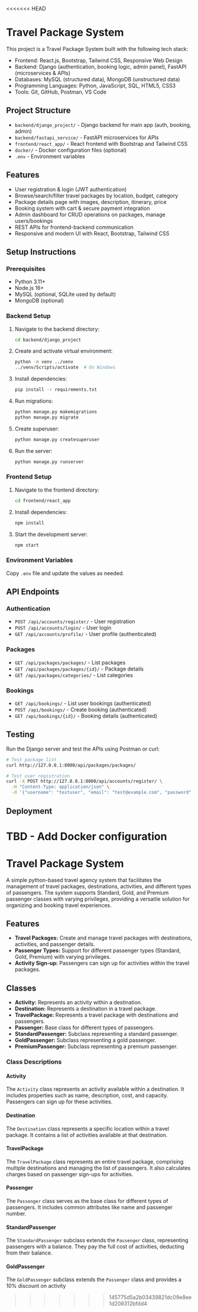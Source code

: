 <<<<<<< HEAD
# Travel Package System

This project is a Travel Package System built with the following tech stack:

- Frontend: React.js, Bootstrap, Tailwind CSS, Responsive Web Design
- Backend: Django (authentication, booking logic, admin panel), FastAPI (microservices & APIs)
- Databases: MySQL (structured data), MongoDB (unstructured data)
- Programming Languages: Python, JavaScript, SQL, HTML5, CSS3
- Tools: Git, GitHub, Postman, VS Code

## Project Structure

- `backend/django_project/` - Django backend for main app (auth, booking, admin)
- `backend/fastapi_service/` - FastAPI microservices for APIs
- `frontend/react_app/` - React frontend with Bootstrap and Tailwind CSS
- `docker/` - Docker configuration files (optional)
- `.env` - Environment variables

## Features

- User registration & login (JWT authentication)
- Browse/search/filter travel packages by location, budget, category
- Package details page with images, description, itinerary, price
- Booking system with cart & secure payment integration
- Admin dashboard for CRUD operations on packages, manage users/bookings
- REST APIs for frontend-backend communication
- Responsive and modern UI with React, Bootstrap, Tailwind CSS

## Setup Instructions

### Prerequisites
- Python 3.11+
- Node.js 16+
- MySQL (optional, SQLite used by default)
- MongoDB (optional)

### Backend Setup
1. Navigate to the backend directory:
   ```bash
   cd backend/django_project
   ```

2. Create and activate virtual environment:
   ```bash
   python -m venv ../venv
   ../venv/Scripts/activate  # On Windows
   ```

3. Install dependencies:
   ```bash
   pip install -r requirements.txt
   ```

4. Run migrations:
   ```bash
   python manage.py makemigrations
   python manage.py migrate
   ```

5. Create superuser:
   ```bash
   python manage.py createsuperuser
   ```

6. Run the server:
   ```bash
   python manage.py runserver
   ```

### Frontend Setup
1. Navigate to the frontend directory:
   ```bash
   cd frontend/react_app
   ```

2. Install dependencies:
   ```bash
   npm install
   ```

3. Start the development server:
   ```bash
   npm start
   ```

### Environment Variables
Copy `.env` file and update the values as needed.

## API Endpoints

### Authentication
- `POST /api/accounts/register/` - User registration
- `POST /api/accounts/login/` - User login
- `GET /api/accounts/profile/` - User profile (authenticated)

### Packages
- `GET /api/packages/packages/` - List packages
- `GET /api/packages/packages/{id}/` - Package details
- `GET /api/packages/categories/` - List categories

### Bookings
- `GET /api/bookings/` - List user bookings (authenticated)
- `POST /api/bookings/` - Create booking (authenticated)
- `GET /api/bookings/{id}/` - Booking details (authenticated)

## Testing

Run the Django server and test the APIs using Postman or curl:

```bash
# Test package list
curl http://127.0.0.1:8000/api/packages/packages/

# Test user registration
curl -X POST http://127.0.0.1:8000/api/accounts/register/ \
  -H "Content-Type: application/json" \
  -d '{"username": "testuser", "email": "test@example.com", "password": "password123"}'
```

## Deployment

TBD - Add Docker configuration
=======

# Travel Package System

A simple python-based travel agency system that facilitates the management of travel packages, destinations, activities, and different types of passengers. The system supports Standard, Gold, and Premium passenger classes with varying privileges, providing a versatile solution for organizing and booking travel experiences.


## Features

- **Travel Packages:** Create and manage travel packages with destinations, activities, and passenger details.
- **Passenger Types:** Support for different passenger types (Standard, Gold, Premium) with varying privileges.
- **Activity Sign-up:** Passengers can sign up for activities within the travel packages.


## Classes

- **Activity:** Represents an activity within a destination.
- **Destination:** Represents a destination in a travel package.
- **TravelPackage:** Represents a travel package with destinations and passengers.
- **Passenger:** Base class for different types of passengers.
- **StandardPassenger:** Subclass representing a standard passenger.
- **GoldPassenger:** Subclass representing a gold passenger.
- **PremiumPassenger:** Subclass representing a premium passenger.

### Class Descriptions

#### Activity

The `Activity` class represents an activity available within a destination. It includes properties such as name, description, cost, and capacity. Passengers can sign up for these activities.

#### Destination

The `Destination` class represents a specific location within a travel package. It contains a list of activities available at that destination.

#### TravelPackage

The `TravelPackage` class represents an entire travel package, comprising multiple destinations and managing the list of passengers. It also calculates charges based on passenger sign-ups for activities.

#### Passenger

The `Passenger` class serves as the base class for different types of passengers. It includes common attributes like name and passenger number.

#### StandardPassenger

The `StandardPassenger` subclass extends the `Passenger` class, representing passengers with a balance. They pay the full cost of activities, deducting from their balance.

#### GoldPassenger

The `GoldPassenger` subclass extends the `Passenger` class and provides a 10% discount on activity
>>>>>>> 145775d5a2b03439821dc09e8ee1d208312bfdd4

